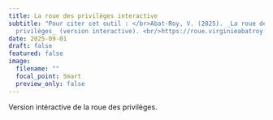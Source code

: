 ```yaml
---
title: La roue des privilèges interactive
subtitle: "Pour citer cet outil : </br>Abat-Roy, V. (2025). _La roue des
  privilèges_ (version interactive). <br/>https://roue.virginieabatroy.com"
date: 2025-09-01
draft: false
featured: false
image:
  filename: ""
  focal_point: Smart
  preview_only: false
---
```

Version intéractive de la roue des privilèges.
